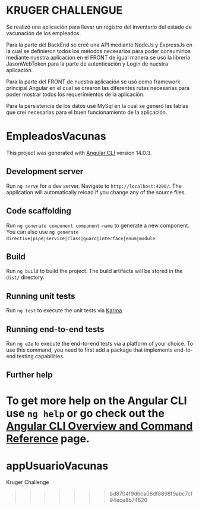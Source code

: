 # KRUGER CHALLENGUE

Se realizó una aplicación para llevar un registro del inventario del estado de
vacunación de los empleados.

Para la parte del BackEnd se creé una API mediante NodeJs y ExpressJs en la cual se definieron todos los métodos necesarios para poder consumirlos mediante nuestra aplicación en el FRONT de igual manera se usó la libreria JasonWebToken para la parte de autenticación y Login de nuestra aplicación. 

Para la parte del FRONT  de nuestra aplicación se usó como framework principal Angular en el cual se crearon las diferentes rutas necesarias para poder mostrar todos los requerimientos de la aplicación.

Para la persistencia de los datos usé MySql en la cual se generó las tablas que creí necesarias para el buen funcionamiento de la aplicación.
# EmpleadosVacunas

This project was generated with [Angular CLI](https://github.com/angular/angular-cli) version 14.0.3.

## Development server

Run `ng serve` for a dev server. Navigate to `http://localhost:4200/`. The application will automatically reload if you change any of the source files.

## Code scaffolding

Run `ng generate component component-name` to generate a new component. You can also use `ng generate directive|pipe|service|class|guard|interface|enum|module`.

## Build

Run `ng build` to build the project. The build artifacts will be stored in the `dist/` directory.

## Running unit tests

Run `ng test` to execute the unit tests via [Karma](https://karma-runner.github.io).

## Running end-to-end tests

Run `ng e2e` to execute the end-to-end tests via a platform of your choice. To use this command, you need to first add a package that implements end-to-end testing capabilities.

## Further help

To get more help on the Angular CLI use `ng help` or go check out the [Angular CLI Overview and Command Reference](https://angular.io/cli) page.
=======
# appUsuarioVacunas
Kruger Challenge
>>>>>>> bd8704f9d6ca08df8898f9abc7cf94ece8b74620
